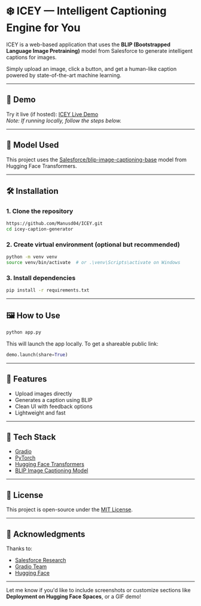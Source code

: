 # ❄️ ICEY — Intelligent Captioning Engine for You

ICEY is a web-based application that uses the **BLIP (Bootstrapped Language Image Pretraining)** model from Salesforce to generate intelligent captions for images.

Simply upload an image, click a button, and get a human-like caption powered by state-of-the-art machine learning.

---

## 🚀 Demo

Try it live (if hosted): [ICEY Live Demo](https://your-link-if-hosted.gradio.live)  
*Note: If running locally, follow the steps below.*

---

## 🧠 Model Used

This project uses the [Salesforce/blip-image-captioning-base](https://huggingface.co/Salesforce/blip-image-captioning-base) model from Hugging Face Transformers.

---

## 🛠️ Installation

### 1. Clone the repository
```bash
https://github.com/Manusd04/ICEY.git
cd icey-caption-generator
````

### 2. Create virtual environment (optional but recommended)

```bash
python -m venv venv
source venv/bin/activate  # or .\venv\Scripts\activate on Windows
```

### 3. Install dependencies

```bash
pip install -r requirements.txt
```

---

## 🖼️ How to Use

```bash
python app.py
```

This will launch the app locally.
To get a shareable public link:

```python
demo.launch(share=True)
```

---

## 🧾 Features

* Upload images directly
* Generates a caption using BLIP
* Clean UI with feedback options
* Lightweight and fast

---

## 🧠 Tech Stack

* [Gradio](https://gradio.app/)
* [PyTorch](https://pytorch.org/)
* [Hugging Face Transformers](https://huggingface.co/transformers/)
* [BLIP Image Captioning Model](https://huggingface.co/Salesforce/blip-image-captioning-base)

---

## 📄 License

This project is open-source under the [MIT License](LICENSE).

---

## 🙌 Acknowledgments

Thanks to:

* [Salesforce Research](https://github.com/salesforce/BLIP)
* [Gradio Team](https://github.com/gradio-app/gradio)
* [Hugging Face](https://huggingface.co/)

---

Let me know if you'd like to include screenshots or customize sections like **Deployment on Hugging Face Spaces**, or a GIF demo!
```
